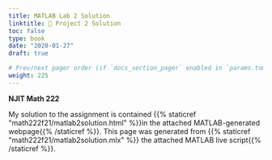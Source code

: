 ```yaml
---
title: MATLAB Lab 2 Solution
linktitle: 🤮 Project 2 Solution
toc: false
type: book
date: "2020-01-27"
draft: true

# Prev/next pager order (if `docs_section_pager` enabled in `params.toml`)
weight: 225
---
```



__NJIT Math 222__

My solution to the assignment is contained {{% staticref "math222f21/matlab2solution.html" %}}in the attached MATLAB-generated webpage{{% /staticref %}}. This page was generated from {{% staticref "math222f21/matlab2solution.mlx" %}} the attached MATLAB live script{{% /staticref %}}. 


